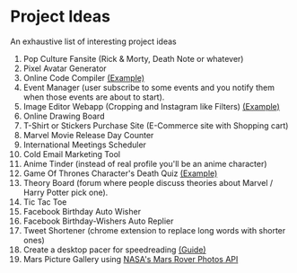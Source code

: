 # Project Ideas
An exhaustive list of interesting project ideas


1. Pop Culture Fansite (Rick & Morty, Death Note or whatever)
1. Pixel Avatar Generator
1. Online Code Compiler [(Example)](https://codingrunner.herokuapp.com/)
1. Event Manager (user subscribe to some events and you notify them when those events are about to start).
1. Image Editor Webapp (Cropping and Instagram like Filters) [(Example)](https://picfilter.netlify.com/)
1. Online Drawing Board
1. T-Shirt or Stickers Purchase Site (E-Commerce site with Shopping cart)
1. Marvel Movie Release Day Counter
1. International Meetings Scheduler
1. Cold Email Marketing Tool
1. Anime Tinder (instead of real profile you'll be an anime character)
1. Game Of Thrones Character's Death Quiz [(Example)](https://got-death-quiz.netlify.com/)
1. Theory Board (forum where people discuss theories about Marvel / Harry Potter pick one).
1. Tic Tac Toe
1. Facebook Birthday Auto Wisher
1. Facebook Birthday-Wishers Auto Replier
1. Tweet Shortener (chrome extension to replace long words with shorter ones)
1. Create a desktop pacer for speedreading [(Guide)](https://www.youtube.com/watch?v=H7h5lVSCRm4)
1. Mars Picture Gallery using [NASA's Mars Rover Photos API](https://api.nasa.gov/)
